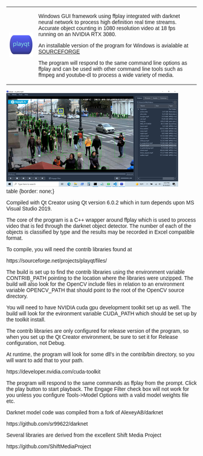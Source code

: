<font face="Arial">
<table>
<tr>
<td><img src="resources/playqt_256.png" alt="playqt"></td>
<td>
<p>
Windows GUI framework using ffplay integrated with darknet neural network to process high definition real time streams.  Accurate object counting in 1080 resolution video at 18 fps running on an NVIDIA RTX 3080.
<p>
An installable version of the program for Windows is avialable at <a href="https://sourceforge.net/projects/playqt/">SOURCEFORGE</a>
<p>
The program will respond to the same command line options as ffplay and can be used with other command line tools such as ffmpeg and youtube-dl to process a wide variety of media.
</td></tr>
</table>
<a href="docs/st_pete.png"><img src="docs/st_pete_small.png"></a>
<br>
table {border: none;}

Compiled with Qt Creator using Qt version 6.0.2 which in turn depends upon MS Visual Studio 2019.
<p>
The core of the program is a C++ wrapper around ffplay which is used to process video that is fed through the darknet object detector.  The number of each of the objects is classified by type and the results may be recorded in Excel compatible format.
<p>
To compile, you will need the contrib libraries found at 
<p>
https://sourceforge.net/projects/playqt/files/
<p>
The build is set up to find the contrib libraries using the environment variable CONTRIB_PATH pointing to the location
where the libraries were unzipped.  The build will also look for the OpenCV include files in relation to an environment
variable OPENCV_PATH that should point to the root of the OpenCV source directory.
<p>
You will need to have NVIDIA cuda gpu development toolkit set up as well.  The build will look for the evironment variable CUDA_PATH which should be set up by the toolkit install.
<p>
The contrib libraries are only configured for release version of the program, so when you set up the Qt Creator environment, be sure to set it for Release configuration, not Debug.
<p>
At runtime, the program will look for some dll's in the contrib/bin directory, so you will want to add that to your path.  
<p>
https://developer.nvidia.com/cuda-toolkit
<p>
The program will respond to the same commands as ffplay from the prompt.  Click the play button to start playback.  The Engage Filter check box will not work for you unless you configure Tools->Model Options with a valid model weights file etc.
<p>
Darknet model code was compiled from a fork of AlexeyAB/darknet
<p>
https://github.com/sr99622/darknet
<p>
Several libraries are derived from the excellent Shift Media Project
<p>
https://github.com/ShiftMediaProject
